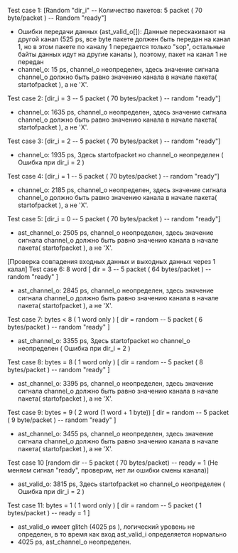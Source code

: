 Test case 1:
[Random "dir_i" -- Количество пакетов: 5 packet ( 70 byte/packet ) --  Random "ready"]
- Ошибки передачи данных (ast_valid_o[]): Данные перескакивают на другой канал (525 ps, все byte пакете должен быть передан на канал 1, но в этом пакете по каналу 1 передается только "sop", остальные байты данных идут на другие каналы ), поэтому, пакет на канал 1 не передан 
- channel_o: 15 ps, channel_o неопределен, здесь значение сигнала channel_o должно быть равно значению канала в начале пакета( startofpacket ), а не 'X'.

Test case 2:
[dir_i = 3 -- 5 packet ( 70 bytes/packet ) -- random "ready"]
- channel_o: 1635 ps, channel_o неопределен, здесь значение сигнала channel_o должно быть равно значению канала в начале пакета( startofpacket ), а не 'X'.

Test case 3:
[dir_i = 2 -- 5 packet ( 70 bytes/packet ) -- random "ready"]
- channel_o: 1935 ps, Здесь startofpacket но channel_o неопределен
( Ошибка при dir_i = 2 )

Test case 4:
[dir_i = 1 -- 5 packet ( 70 bytes/packet ) -- random "ready"]
- channel_o: 2185 ps, channel_o неопределен, здесь значение сигнала channel_o должно быть равно значению канала в начале пакета( startofpacket ), а не 'X'.

Test case 5:
[dir_i = 0 -- 5 packet ( 70 bytes/packet ) -- random "ready"]
- ast_channel_o: 2505 ps, channel_o неопределен, здесь значение сигнала channel_o должно быть равно значению канала в начале пакета( startofpacket ), а не 'X'.

[Проверка совпадения входных данных и выходных данных через 1 калал]
Test case 6: 8 word
[ dir = 3 -- 5 packet ( 64 bytes/packet ) -- random "ready" ]
- ast_channel_o: 2845 ps, channel_o неопределен, здесь значение сигнала channel_o должно быть равно значению канала в начале пакета( startofpacket ), а не 'X'.

Test case 7: bytes < 8 ( 1 word only )
[ dir = random -- 5 packet ( 6 bytes/packet ) -- random "ready" ]
- ast_channel_o: 3355 ps, Здесь startofpacket но channel_o неопределен 
( Ошибка при dir_i = 2 )

Test case 8: bytes = 8 ( 1 word only )
[ dir = random -- 5 packet ( 8 bytes/packet ) -- random "ready" ]
- ast_channel_o: 3395 ps, channel_o неопределен, здесь значение сигнала channel_o должно быть равно значению канала в начале пакета( startofpacket ), а не 'X'.

Test case 9: bytes = 9 ( 2 word  (1 word + 1 byte))
[ dir = random -- 5 packet ( 9 byte/packet ) -- random "ready" ]
- ast_channel_o: 3455 ps, channel_o неопределен, здесь значение сигнала channel_o должно быть равно значению канала в начале пакета( startofpacket ), а не 'X'.

Test case 10
[random dir -- 5 packet ( 70 bytes/packet) -- ready = 1 (Не меняем сигнал "ready", проверим, нет ли ошибки смены канала)]
 - ast_valid_o: 3815 ps, Здесь startofpacket но channel_o неопределен 
( Ошибка при dir_i = 2 )

Test case 11: bytes = 1 ( 1 word only )
[ dir = random -- 5 packet ( 1 bytes/packet ) -- ready = 1 ]
- ast_valid_o имеет glitch (4025 ps ), логический уровень не определен, в то время как вход ast_valid_i определяется нормально
- 4025 ps, ast_channel_o неопределен.












 